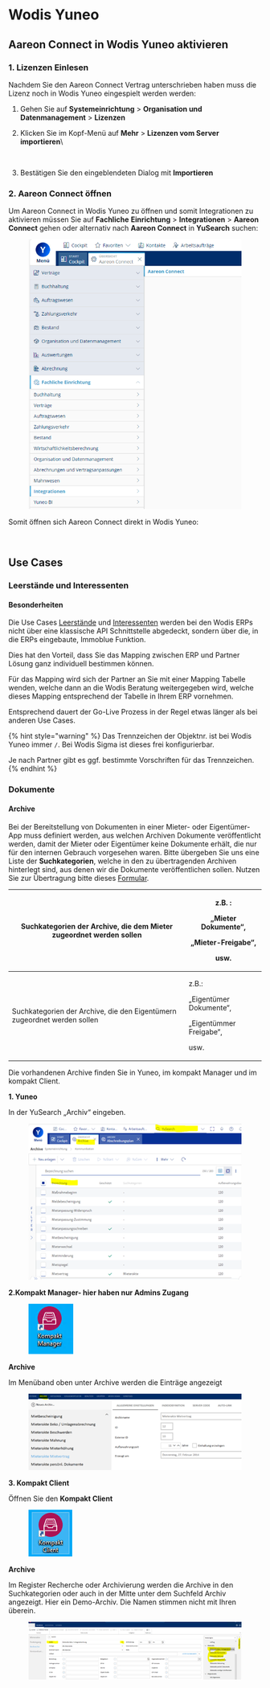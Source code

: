 # Wodis Yuneo

## Aareon Connect in Wodis Yuneo aktivieren

### 1. Lizenzen Einlesen

Nachdem Sie den Aareon Connect Vertrag unterschrieben haben muss die Lizenz noch in Wodis Yuneo eingespielt werden werden:

1. Gehen Sie auf **Systemeinrichtung** > **Organisation und Datenmanagement** > **Lizenzen**
2.  Klicken Sie im Kopf-Menü auf **Mehr** > **Lizenzen vom Server importieren**\


    <figure><img src="../.gitbook/assets/image (31) (1).png" alt=""><figcaption></figcaption></figure>
3. Bestätigen Sie den eingeblendeten Dialog mit **Importieren**

### 2. Aareon Connect öffnen

Um Aareon Connect in Wodis Yuneo zu öffnen und somit Integrationen zu aktivieren müssen Sie auf **Fachliche** **Einrichtung** > **Integrationen** > **Aareon Connect** gehen oder alternativ nach **Aareon Connect** in **YuSearch** suchen:

<figure><img src="../.gitbook/assets/image (2) (1) (1) (1).png" alt=""><figcaption></figcaption></figure>

Somit öffnen sich Aareon Connect direkt in Wodis Yuneo:

<figure><img src="../.gitbook/assets/image (5) (1).png" alt=""><figcaption></figcaption></figure>

## Use Cases

### Leerstände und Interessenten

#### Besonderheiten

Die Use Cases [Leerstände](../use-cases/leerstaende.md) und [Interessenten](../use-cases/interessenten.md) werden bei den Wodis ERPs nicht über eine klassische API Schnittstelle abgedeckt, sondern über die, in die ERPs eingebaute, Immoblue Funktion.

Dies hat den Vorteil, dass Sie das Mapping zwischen ERP und Partner Lösung ganz individuell bestimmen können.

Für das Mapping wird sich der Partner an Sie mit einer Mapping Tabelle wenden, welche dann an die Wodis Beratung weitergegeben wird, welche dieses Mapping entsprechend der Tabelle in Ihrem ERP vornehmen.

Entsprechend dauert der Go-Live Prozess in der Regel etwas länger als bei anderen Use Cases.

{% hint style="warning" %}
Das Trennzeichen der Objektnr. ist bei Wodis Yuneo immer `/`. Bei Wodis Sigma ist dieses frei konfigurierbar.

Je nach Partner gibt es ggf. bestimmte Vorschriften für das Trennzeichen.
{% endhint %}

### Dokumente

#### Archive&#x20;

Bei der Bereitstellung von Dokumenten in einer Mieter- oder Eigentümer-App muss definiert werden, aus welchen Archiven Dokumente veröffentlicht werden, damit der Mieter oder Eigentümer keine Dokumente erhält, die nur für den internen Gebrauch vorgesehen waren. Bitte übergeben Sie uns eine Liste der **Suchkategorien**, welche in den zu übertragenden Archiven hinterlegt sind, aus denen wir die Dokumente veröffentlichen sollen. Nutzen Sie zur Übertragung bitte dieses [Formular](https://ivlv.me/OzjIv).

| Suchkategorien der Archive, die dem Mieter zugeordnet werden sollen      | <p>z.B. :</p><p>„Mieter Dokumente“,</p><p>„Mieter-Freigabe“,</p><p>usw.</p>         |
| ------------------------------------------------------------------------ | ----------------------------------------------------------------------------------- |
| Suchkategorien der Archive, die den Eigentümern zugeordnet werden sollen | <p>z.B.:</p><p>„Eigentümer Dokumente“,</p><p>„Eigentümmer Freigabe“,</p><p>usw.</p> |

&#x20;

Die vorhandenen Archive finden Sie in Yuneo, im kompakt Manager und im kompakt Client.

**1. Yuneo**

In der YuSearch „Archiv“ eingeben.

<figure><img src="../.gitbook/assets/Yuneo Archive.png" alt=""><figcaption></figcaption></figure>

**2.Kompakt Manager- hier haben nur Admins Zugang**&#x20;

<figure><img src="../.gitbook/assets/kompact Manager.png" alt=""><figcaption></figcaption></figure>

**Archive**

Im Menüband oben unter Archive werden die Einträge angezeigt

<figure><img src="../.gitbook/assets/kompact Archive Manager (1).png" alt=""><figcaption></figcaption></figure>

&#x20;

**3. Kompakt Client**

Öffnen Sie den **Kompakt Client**

<figure><img src="../.gitbook/assets/kompact client.png" alt=""><figcaption></figcaption></figure>

**Archive**

Im Register Recherche oder Archivierung werden die Archive in den Suchkategorien oder auch in der Mitte unter dem Suchfeld Archiv angezeigt. Hier ein Demo-Archiv. Die Namen stimmen nicht mit Ihren überein.

<figure><img src="../.gitbook/assets/kompact client Achive.png" alt=""><figcaption></figcaption></figure>
